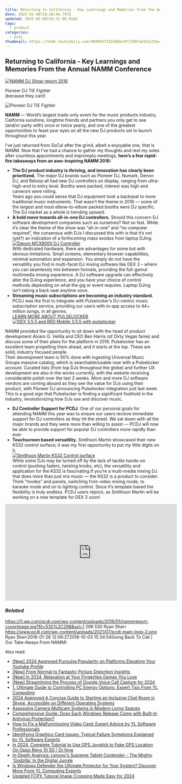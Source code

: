 ```yaml
---
title: Returning to California - Key Learnings and Memories From the Annual NAMM Conference
date: 2025-02-06T18:28:44.797Z
updated: 2025-02-08T16:31:00.818Z
tags:
  - product
categories:
  - pcdj
thumbnail: https://thmb.techidaily.com/4099437332566bc0717087ad155c53eccdb95fb25198b821350f08a36ef32c9d.jpg
---
```


## Returning to California - Key Learnings and Memories From the Annual NAMM Conference

[![NAMM DJ Show report 2016](https://i1.wp.com/pcdj.com/wp-content/uploads/2016/01/nammreport-coverimage.jpg?resize=530%2C298&ssl=1)](https://i1.wp.com/pcdj.com/wp-content/uploads/2016/01/nammreport-coverimage.jpg?fit=530%2C298&ssl=1 "NAMM Show report 2016")

Pioneer DJ TIE Fighter  
(because they can!)

![Pioneer DJ TIE Fighter](https://i1.wp.com/pcdj.com/wp-content/uploads/2016/01/9aa3c2cd-597e-48f2-97c4-b765ff98b1c6.jpg?fit=300%2C300&ssl=1 "Tie Fighter Pioneer DJ controller")

**NAMM** — World’s largest trade-only event for the music products industry. California sunshine, longtime friends and partners you only get to see (and/or party with) once or twice yearly, and one of the greatest opportunities to feast your eyes on all the new DJ products set to launch throughout this year.

I’ve just returned from SoCal after the grind, albeit a enjoyable one, that is NAMM. Now that I’ve had a chance to gather my thoughts and rest my soles after countless appointments and impromptu meetings, **here’s a few rapid-fire takeaways from an awe-inspiring NAMM 2016:**

   * **The DJ product industry is thriving, and innovation has clearly been prioritized.** The major DJ brands such as Pioneer DJ, Numark, Denon DJ, and Reloop all had new DJ controllers on display, ranging from ultra-high-end to entry level. Booths were packed, interest was high and camera’s were rolling.  
   Years ago you could sense that DJ equipment took a backseat to more traditional music instruments. That wasn’t the theme in 2016 — some of the largest and most elbow-to-elbow packed booths were DJ specific. The DJ market as a whole is trending upward.
   * **A bold move towards all-in-one DJ controllers.** Should this concern DJ software development companies such as ourselves? Not so fast. While it’s clear the theme of the show was “all-in-one” and “no computer required”, the consensus with DJs I discussed this with is that it’s not (yet?) an indication of a forthcoming mass exodus from laptop DJing.  
   [![Denon MCX8000 DJ Controller](https://i0.wp.com/pcdj.com/wp-content/uploads/2016/01/unnamed.jpg?fit=300%2C225&ssl=1 "Denon MCX8000")](https://i0.wp.com/pcdj.com/wp-content/uploads/2016/01/unnamed.jpg?fit=1030%2C773&ssl=1)  
   With dedicated hardware, there are advantages for some but with obvious limitations. Small screens, elementary browser capabilities, minimal automation and expansion. You simply do not have the versatility you find in multi-facet DJ mixing software like DEX 3 – where you can seamlessly mix between formats, providing the full-gamut multimedia mixing experience. A DJ software upgrade can effectively alter the DJing experience, and you have your choice of control methods depending on what the gig or event requires. Laptop DJing isn’t taking a back seat anytime soon.
   * **Streaming music subscriptions are becoming an industry standard.** PCDJ was the first to integrate with Pulselocker’s DJ-centric music subscription service, providing our users with in-app access to 44+ million songs, in all genres.  
   [LEARN MORE ABOUT PULSELOCKER ![DEX 3.5.5 and RED Mobile 3.5.5 with pulselocker](https://i0.wp.com/pcdj.com/wp-content/uploads/2015/12/pcdjpulslocker-pressrelease-sml.jpg?fit=300%2C169&ssl=1 "dex 3.5.5 with pulselocker and key detection")](https://tools.techidaily.com/pcdj/products/)  
       
   NAMM provided the opportunity to sit down with the head of product development Alvaro G. Velilla and CEO Ben Harris (of Dirty Vegas fame) and discuss some of their plans for the platform in 2016\. Pulselocker has an excellent team propelling them ahead, and it starts at the top. These are solid, industry focused people.  
   Their development team is 50% done with ingesting Universal Music Groups massive catalog, which is searchable/usable now with a Pulselocker account. Curated lists (from top DJs throughout the globe) and further UX development are also in the works currently, with the website receiving considerable polish over the last 2 weeks. More and more DJ software vendors are coming aboard as they see the value for DJs using their product, with Pioneer DJ announcing Pulselocker integration just last week. This is a good sign that Pulselocker is finding a significant foothold in the industry, revolutionizing how DJs use and discover music.
   * **DJ Controller Support for PCDJ.** One of our personal goals for attending NAMM this year was to ensure our users receive immediate support for DJ controllers as they hit the street. We sat down with all the major brands and they were more than willing to assist — PCDJ will now be able to provide support for popular DJ controllers more rapidly than ever
   * **Touchscreen based versatility.** Smithson Martin showcased their new KS32 control surface; it was my first opportunity to put my little digits on it.  
   [![Smithson Martin KS32 Control surface](https://i2.wp.com/pcdj.com/wp-content/uploads/2016/01/88fb4da1-de6b-456c-a519-daf19024bc49.jpg?fit=300%2C300&ssl=1 "Smithson Martin KS32")](https://i2.wp.com/pcdj.com/wp-content/uploads/2016/01/88fb4da1-de6b-456c-a519-daf19024bc49.jpg?fit=1030%2C1030&ssl=1)  
   While some DJs may be turned off by the lack of tactile hands-on control (pushing faders, twisting knobs, etc), the versatility and application for the KS32 is fascinating.If you’re a multi-media mixing DJ that does more than just mix music — the KS32 is a product to consider. Think “modes” and panels, switching from video mixing mode, to karaoke mode and on to lighting control. Since it’s template based the flexibility is truly endless. PCDJ users rejoice, as Smithson Martin will be working on a new template for DEX 3 soon!

<!-- affiliate ads begin -->
<iframe width="560" height="315" src="https://www.youtube.com/embed/FATJWpNYmio?si=72ugPTb3vJXz6cAM" title="YouTube video player" frameborder="0" allow="accelerometer; autoplay; clipboard-write; encrypted-media; gyroscope; picture-in-picture; web-share" referrerpolicy="strict-origin-when-cross-origin" allowfullscreen></iframe>
<!-- affiliate ads end -->

### _Related_

https://i1.wp.com/pcdj.com/wp-content/uploads/2016/01/nammreport-coverimage.jpg?fit=530%2C298&ssl=1 298 530 Ryan Sherr https://www.pcdj.com/wp-content/uploads/2021/07/pcdj-main-logo-2.png Ryan Sherr2016-01-26 12:06:272018-10-03 15:34:54Going Back To Cali | Our Take-Aways From NAMM}

<ins class="adsbygoogle"
     style="display:block"
     data-ad-format="autorelaxed"
     data-ad-client="ca-pub-7571918770474297"
     data-ad-slot="1223367746"></ins>

<ins class="adsbygoogle"
     style="display:block"
     data-ad-client="ca-pub-7571918770474297"
     data-ad-slot="8358498916"
     data-ad-format="auto"
     data-full-width-responsive="true"></ins>

<span class="atpl-alsoreadstyle">Also read:</span>
<div><ul>
<li><a href="https://youtube-web.techidaily.com/024-approved-pursuing-popularity-on-platforms-elevating-your-youtube-profile/"><u>[New] 2024 Approved Pursuing Popularity on Platforms Elevating Your Youtube Profile</u></a></li>
<li><a href="https://some-knowledge.techidaily.com/new-from-normal-to-fantastic-picture-distortion-insights/"><u>[New] From Normal to Fantastic Picture Distortion Insights</u></a></li>
<li><a href="https://screen-video-capture.techidaily.com/new-in-2024-relaxation-at-your-fingertips-games-you-love/"><u>[New] In 2024, Relaxation at Your Fingertips Games You Love</u></a></li>
<li><a href="https://video-screen-grab.techidaily.com/new-streamlining-the-process-of-google-voice-call-capture-for-2024/"><u>[New] Streamlining the Process of Google Voice Call Capture for 2024</u></a></li>
<li><a href="https://win-updates.techidaily.com/1-ultimate-guide-to-controlling-pc-energy-options-expert-tips-from-yl-computing/"><u>1. Ultimate Guide to Controlling PC Energy Options: Expert Tips From YL Computing</u></a></li>
<li><a href="https://digital-screen-recording.techidaily.com/2024-approved-a-concise-guide-to-starting-an-inclusive-chat-room-in-skype-accessible-on-different-operating-systems/"><u>2024 Approved A Concise Guide to Starting an Inclusive Chat Room in Skype, Accessible on Different Operating Systems</u></a></li>
<li><a href="https://on-screen-recording.techidaily.com/assessing-camera-multicam-systems-in-modern-living-spaces/"><u>Assessing Camera Multicam Systems in Modern Living Spaces</u></a></li>
<li><a href="https://win-updates.techidaily.com/comprehensive-guide-does-each-windows-release-come-with-built-in-antivirus-protection/"><u>Comprehensive Guide: Does Each Windows Release Come with Built-In Antivirus Protection?</u></a></li>
<li><a href="https://win-updates.techidaily.com/how-to-fix-a-malfunctioning-video-card-expert-advice-by-yl-software-professionals/"><u>How to Fix a Malfunctioning Video Card: Expert Advice by YL Software Professionals</u></a></li>
<li><a href="https://win-updates.techidaily.com/identifying-graphics-card-issues-typical-failure-symptoms-explained-by-yl-software-experts/"><u>Identifying Graphics Card Issues: Typical Failure Symptoms Explained by YL Software Experts</u></a></li>
<li><a href="https://review-topics.techidaily.com/in-2024-complete-tutorial-to-use-gps-joystick-to-fake-gps-location-on-oppo-reno-10-5g-drfone-by-drfone-virtual-android/"><u>In 2024, Complete Tutorial to Use GPS Joystick to Fake GPS Location On Oppo Reno 10 5G | Dr.fone</u></a></li>
<li><a href="https://solve-outstanding.techidaily.com/in-depth-analysis-lenovos-supreme-tablet-contender-the-mighty-godzilla-in-the-digital-jungle/"><u>In-Depth Analysis: Lenovo's Supreme Tablet Contender - The Mighty 'Godzilla' In the Digital Jungle</u></a></li>
<li><a href="https://win-updates.techidaily.com/is-windows-defender-the-ultimate-protector-for-your-system-discover-more-from-yl-computing-experts/"><u>Is Windows Defender the Ultimate Protector for Your System? Discover More From YL Computing Experts</u></a></li>
<li><a href="https://ai-video-tools.techidaily.com/updated-fcpx-tutorial-image-cropping-made-easy-for-2024/"><u>Updated FCPX Tutorial Image Cropping Made Easy for 2024</u></a></li>
</ul></div>

